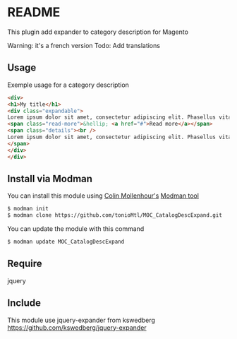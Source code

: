 README
================

This plugin add expander to category description for Magento

Warning: it's a french version
Todo: Add translations

Usage
-----

Exemple usage for a category description

```html
<div>
<h1>My title</h1>
<div class="expandable">
Lorem ipsum dolor sit amet, consectetur adipiscing elit. Phasellus vitae risus volutpat, hendrerit risus sit amet, faucibus velit. Sed ligula urna, maximus ut molestie eu, tempus a tellus. Duis tincidunt, erat a euismod commodo, neque est imperdiet elit, sed posuere tellus mauris ac neque. Curabitur dapibus, nisi et rhoncus condimentum, augue metus porttitor nunc, quis fermentum risus felis feugiat enim.
<span class="read-more">&hellip; <a href="#">Read more</a></span>
<span class="details"><br />
Lorem ipsum dolor sit amet, consectetur adipiscing elit. Phasellus vitae risus volutpat, hendrerit risus sit amet, faucibus velit. Sed ligula urna, maximus ut molestie eu, tempus a tellus. Duis tincidunt, erat a euismod commodo, neque est imperdiet elit, sed posuere tellus mauris ac neque. Curabitur dapibus, nisi et rhoncus condimentum, augue metus porttitor nunc, quis fermentum risus felis feugiat enim. Quisque gravida mauris augue, in placerat augue elementum vel. Aenean malesuada eleifend posuere. Vestibulum id ex felis. Vestibulum laoreet justo non elit rutrum consequat. Nullam interdum sagittis leo, ac rhoncus leo mattis non. Cras pellentesque, tellus sit amet maximus tempor, purus enim varius felis, sit amet pretium nibh turpis a tortor. Nunc a porttitor magna. Proin quis lectus sit amet est sollicitudin malesuada. Mauris egestas sit amet lacus nec elementum. Aliquam pulvinar nunc quis arcu convallis ultrices.
</span>
</div>
</div>
```

Install via Modman
----------------

You can install this module using [Colin Mollenhour's](https://github.com/colinmollenhour) [Modman tool](https://github.com/colinmollenhour/modman)

```bash
$ modman init
$ modman clone https://github.com/tonioMtl/MOC_CatalogDescExpand.git
```
You can update the module with this command

```bash
$ modman update MOC_CatalogDescExpand
```

Require
-------

jquery

Include
-------

This module use jquery-expander from kswedberg
https://github.com/kswedberg/jquery-expander
